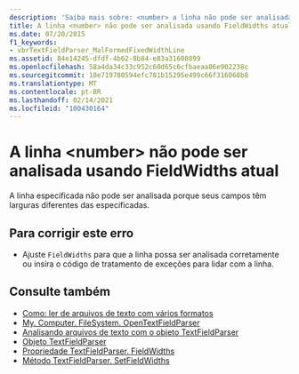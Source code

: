 ```yaml
---
description: 'Saiba mais sobre: <number> a linha não pode ser analisada usando o FieldWidths atual'
title: A linha <number> não pode ser analisada usando FieldWidths atual
ms.date: 07/20/2015
f1_keywords:
- vbrTextFieldParser_MalFormedFixedWidthLine
ms.assetid: 84e14245-dfdf-4b62-8b84-e83a31608899
ms.openlocfilehash: 58a4da34c33c952c60d65c6cfbaeaa86e902238c
ms.sourcegitcommit: 10e719780594efc781b15295e499c66f316068b8
ms.translationtype: MT
ms.contentlocale: pt-BR
ms.lasthandoff: 02/14/2021
ms.locfileid: "100430164"
---
```

# <a name="line-number-cannot-be-parsed-using-the-current-fieldwidths"></a>A linha \<number> não pode ser analisada usando FieldWidths atual

A linha especificada não pode ser analisada porque seus campos têm larguras diferentes das especificadas.  
  
## <a name="to-correct-this-error"></a>Para corrigir este erro  
  
- Ajuste `FieldWidths` para que a linha possa ser analisada corretamente ou insira o código de tratamento de exceções para lidar com a linha.  
  
## <a name="see-also"></a>Consulte também

- [Como: ler de arquivos de texto com vários formatos](../developing-apps/programming/drives-directories-files/how-to-read-from-text-files-with-multiple-formats.md)
- [My. Computer. FileSystem. OpenTextFieldParser](xref:Microsoft.VisualBasic.FileIO.FileSystem.OpenTextFieldParser%2A)
- [Analisando arquivos de texto com o objeto TextFieldParser](../developing-apps/programming/drives-directories-files/parsing-text-files-with-the-textfieldparser-object.md)
- [Objeto TextFieldParser](../language-reference/objects/textfieldparser-object.md)
- [Propriedade TextFieldParser. FieldWidths](xref:Microsoft.VisualBasic.FileIO.TextFieldParser.FieldWidths%2A)
- [Método TextFieldParser. SetFieldWidths](xref:Microsoft.VisualBasic.FileIO.TextFieldParser.SetFieldWidths%2A)
